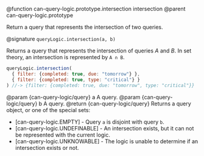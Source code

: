 @function can-query-logic.prototype.intersection intersection
@parent can-query-logic.prototype

Return a query that represents the intersection of two queries.

@signature `queryLogic.intersection(a, b)`

Returns a query that represents the intersection of queries _A_ and _B_. In set theory, an intersection is
represented by `A ∩ B`.

```js
queryLogic.intersection(
  { filter: {completed: true, due: "tomorrow"} },
  { filter: {completed: true, type: "critical"} }
) //-> {filter: {completed: true, due: "tomorrow", type: "critical"}}
```

  @param  {can-query-logic/query} a A query.
  @param  {can-query-logic/query} b A query.
  @return {can-query-logic/query} Returns a query object, or one of the special sets:
  - [can-query-logic.EMPTY] - Query `a` is disjoint with query `b`.
  - [can-query-logic.UNDEFINABLE] - An intersection exists, but it can not be represented with the current logic.
  - [can-query-logic.UNKNOWABLE] - The logic is unable to determine if an intersection exists or not.
